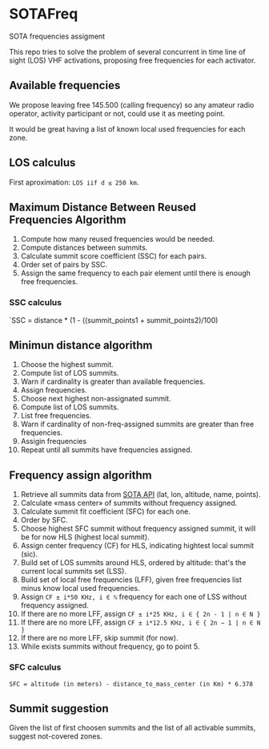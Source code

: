 # SOTAFreq
SOTA frequencies assigment

This repo tries to solve the problem of several concurrent in time line of sight (LOS) VHF activations, proposing free frequencies for each activator.

## Available frequencies

We propose leaving free 145.500 (calling frequency) so any amateur radio operator, activity participant or not, could use it as meeting point.

It would be great having a list of known local used frequencies for each zone.

## LOS calculus

First aproximation: `LOS iif d ≤ 250 km`.


## Maximum Distance Between Reused Frequencies Algorithm

1. Compute how many reused frequencies would be needed.
1. Compute distances between summits.
1. Calculate summit score coefficient (SSC) for each pairs.
1. Order set of pairs by SSC.
1. Assign the same frequency to each pair element until there is enough free frequencies.

### SSC calculus
`SSC = distance * (1 - ((summit_points1 + summit_points2)/100)

## Minimun distance algorithm

1. Choose the highest summit.
1. Compute list of LOS summits.
1. Warn if cardinality is greater than available frequencies.
1. Assign frequencies.
1. Choose next highest non-assignated summit.
1. Compute list of LOS summits.
1. List free frequencies.
1. Warn if cardinality of non-freq-assigned summits are greater than free frequencies.
1. Assigin frequencies
1. Repeat until all summits have frequencies assigned.


## Frequency assign algorithm

1. Retrieve all summits data from [SOTA API](https://api2.sota.org.uk/docs/index.html) (lat, lon, altitude, name, points).
1. Calculate «mass center» of summits without frequency assigned.
1. Calculate summit fit coefficient (SFC) for each one.
1. Order by SFC.
1. Choose highest SFC summit without frequency assigned summit, it will be for now HLS (highest local summit).
1. Assign center frequency (CF) for HLS, indicating hightest local summit (sic).
1. Build set of LOS summits around HLS, ordered by altitude: that's the current local summits set (LSS).
1. Build set of local free frequencies (LFF), given free frequencies list minus know local used frequencies.
1. Assign `CF ± i*50 KHz, i ∈ ℕ` frequency for each one of LSS without frequency assigned.
1. If there are no more LFF, assign `CF ± i*25 KHz, i ∈ { 2n - 1 | n ∈ N }`
1. If there are no more LFF, assign `CF ± i*12.5 KHz, i ∈ { 2n − 1 | n ∈ N }`
1. If there are no more LFF, skip summit (for now).
1. While exists summits without frequency, go to point 5.

### SFC calculus

`SFC = altitude (in meters) - distance_to_mass_center (in Km) * 6.378`


## Summit suggestion

Given the list of first choosen summits and the list of all activable summits, suggest not-covered zones.
